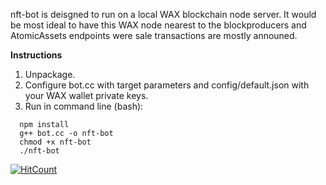 nft-bot is deisgned to run on a local WAX blockchain node server. It would be most ideal to have this WAX node nearest to the blockproducers and AtomicAssets endpoints were sale transactions are mostly announed. 

**Instructions**<br>

  1) Unpackage. <br>
  2) Configure bot.cc with target parameters and config/default.json with your WAX wallet private keys.<br>
  3) Run in command line (bash):<br>
```      
  npm install
  g++ bot.cc -o nft-bot
  chmod +x nft-bot
  ./nft-bot
```
[![HitCount](https://hits.dwyl.com/eazarkman/nft-bot.svg?style=flat-square)](http://hits.dwyl.com/eazarkman/nft-bot)
